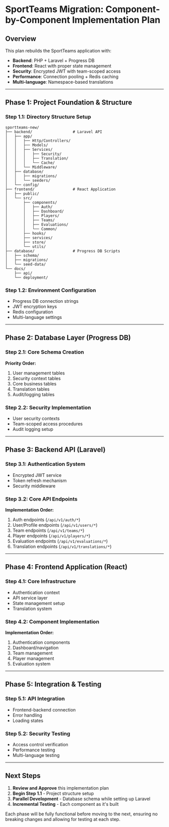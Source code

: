 # SportTeams Migration: Component-by-Component Implementation Plan

## Overview
This plan rebuilds the SportTeams application with:
- **Backend**: PHP + Laravel + Progress DB 
- **Frontend**: React with proper state management
- **Security**: Encrypted JWT with team-scoped access
- **Performance**: Connection pooling + Redis caching
- **Multi-language**: Namespace-based translations

---

## Phase 1: Project Foundation & Structure

### Step 1.1: Directory Structure Setup
```
sportteams-new/
├── backend/                  # Laravel API
│   ├── app/
│   │   ├── Http/Controllers/
│   │   ├── Models/
│   │   ├── Services/
│   │   │   ├── Security/
│   │   │   ├── Translation/
│   │   │   └── Cache/
│   │   └── Middleware/
│   ├── database/
│   │   ├── migrations/
│   │   └── seeders/
│   └── config/
├── frontend/                 # React Application
│   ├── public/
│   └── src/
│       ├── components/
│       │   ├── Auth/
│       │   ├── Dashboard/
│       │   ├── Players/
│       │   ├── Teams/
│       │   ├── Evaluations/
│       │   └── Common/
│       ├── hooks/
│       ├── services/
│       ├── store/
│       └── utils/
├── database/                 # Progress DB Scripts
│   ├── schema/
│   ├── migrations/
│   └── seed-data/
└── docs/
    ├── api/
    └── deployment/
```

### Step 1.2: Environment Configuration
- Progress DB connection strings
- JWT encryption keys
- Redis configuration
- Multi-language settings

---

## Phase 2: Database Layer (Progress DB)

### Step 2.1: Core Schema Creation
**Priority Order:**
1. User management tables
2. Security context tables  
3. Core business tables
4. Translation tables
5. Audit/logging tables

### Step 2.2: Security Implementation
- User security contexts
- Team-scoped access procedures
- Audit logging setup

---

## Phase 3: Backend API (Laravel)

### Step 3.1: Authentication System
- Encrypted JWT service
- Token refresh mechanism
- Security middleware

### Step 3.2: Core API Endpoints
**Implementation Order:**
1. Auth endpoints (`/api/v1/auth/*`)
2. User/Profile endpoints (`/api/v1/users/*`)
3. Team endpoints (`/api/v1/teams/*`)
4. Player endpoints (`/api/v1/players/*`)
5. Evaluation endpoints (`/api/v1/evaluations/*`)
6. Translation endpoints (`/api/v1/translations/*`)

---

## Phase 4: Frontend Application (React)

### Step 4.1: Core Infrastructure
- Authentication context
- API service layer
- State management setup
- Translation system

### Step 4.2: Component Implementation
**Implementation Order:**
1. Authentication components
2. Dashboard/navigation
3. Team management
4. Player management
5. Evaluation system

---

## Phase 5: Integration & Testing

### Step 5.1: API Integration
- Frontend-backend connection
- Error handling
- Loading states

### Step 5.2: Security Testing
- Access control verification
- Performance testing
- Multi-language testing

---

## Next Steps

1. **Review and Approve** this implementation plan
2. **Begin Step 1.1** - Project structure setup
3. **Parallel Development** - Database schema while setting up Laravel
4. **Incremental Testing** - Each component as it's built

Each phase will be fully functional before moving to the next, ensuring no breaking changes and allowing for testing at each step.